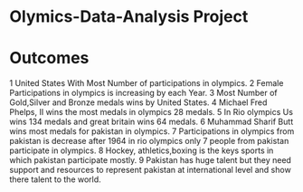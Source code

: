 # Olymics-Data-Analysis Project
# Outcomes
1 United States With Most Number of participations in olympics.
2 Female Participations in olympics is increasing by each Year.
3 Most Number of Gold,Silver and Bronze medals wins by United States.
4 Michael Fred Phelps, II	wins the most medals in olympics 28 medals.
5 In Rio olympics Us wins 134 medals and great britain wins 64 medals.
6 Muhammad Sharif Butt wins most medals for pakistan in olympics. 
7 Participations in olympics from pakistan is decrease after 1964 in rio olympics only 7 people from pakistan participate in olympics.
8 Hockey, athletics,boxing is the keys sports in which pakistan participate mostly.
9 Pakistan has huge talent but they need support and resources to represent pakistan at international level and show there talent to the world.
